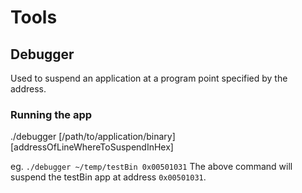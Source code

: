 # Tools

## Debugger
Used to suspend an application at a program point specified by the address. 

### Running the app
./debugger [/path/to/application/binary] [addressOfLineWhereToSuspendInHex]

eg. `./debugger ~/temp/testBin 0x00501031` 
The above command will suspend the testBin app at address `0x00501031`.